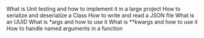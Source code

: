 What is Unit testing and how to implement it in a large project
How to serialize and deserialize a Class
How to write and read a JSON file
What is an UUID
What is *args and how to use it
What is **kwargs and how to use it
How to handle named arguments in a function

